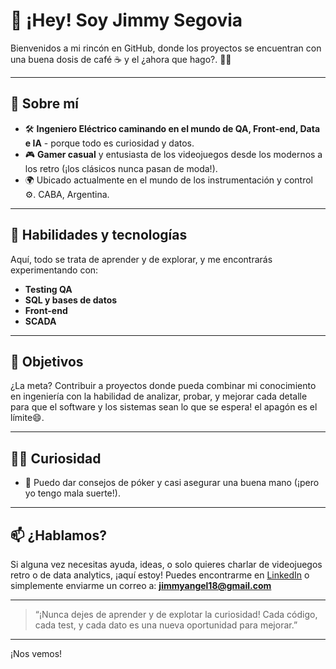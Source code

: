 # 👋 ¡Hey! Soy Jimmy Segovia

Bienvenidos a mi rincón en GitHub, donde los proyectos se encuentran con una buena dosis de café ☕ y el ¿ahora que hago?. 👨‍💻

---

## 🌌 Sobre mí
- 🛠️ **Ingeniero Eléctrico caminando en el mundo de QA, Front-end, Data e IA** - porque todo es curiosidad y datos.
- 🎮 **Gamer casual** y entusiasta de los videojuegos desde los modernos a los retro (¡los clásicos nunca pasan de moda!).
- 🌍 Ubicado actualmente en el mundo de los instrumentación y control ⚙️. CABA, Argentina.

---

## 🚀 Habilidades y tecnologías
Aquí, todo se trata de aprender y de explorar, y me encontrarás experimentando con:
- **Testing QA**
- **SQL y bases de datos**
- **Front-end**
- **SCADA**
  
---

## 🎯 Objetivos
¿La meta? Contribuir a proyectos donde pueda combinar mi conocimiento en ingeniería con la habilidad de analizar, probar, y mejorar cada detalle para que el software y los sistemas sean lo que se espera! el apagón es el límite😄.

---

## 🤹‍♂️ Curiosidad
- 🎲 Puedo dar consejos de póker y casi asegurar una buena mano (¡pero yo tengo mala suerte!).

---

## 📫 ¿Hablamos?
Si alguna vez necesitas ayuda, ideas, o solo quieres charlar de videojuegos retro o de data analytics, ¡aquí estoy! Puedes encontrarme en [LinkedIn]([https://www.linkedin.com/jimmyangel18/]) o simplemente enviarme un correo a: **jimmyangel18@gmail.com**

---

> “¡Nunca dejes de aprender y de explotar la curiosidad! Cada código, cada test, y cada dato es una nueva oportunidad para mejorar.”

---

¡Nos vemos!
<!---
Jimmyangelsg/Jimmyangelsg is a ✨ special ✨ repository because its `README.md` (this file) appears on your GitHub profile.
You can click the Preview link to take a look at your changes.
--->
